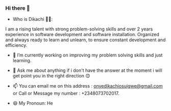 ### Hi there 👋

<!--
**Dikachi-Dev/Dikachi-Dev** is a ✨ _special_ ✨ repository because its `README.md` (this file) appears on your GitHub profile.

Here are some ideas to get you started:

- 🔭 I’m currently working on ...
- 🌱 I’m currently learning ...
- 👯 I’m looking to collaborate on ...
- 🤔 I’m looking for help with ...
- 💬 Ask me about ...
- 📫 How to reach me: ...
- 😄 Pronouns: ...
- ⚡ Fun fact: ...
-->
- Who is Dikachi 🤷‍♂️: 

I am a rising talent with strong problem-solving skills and over 2 years experience in software development and 
software installation. Organized and always ready to learn and unlearn, to ensure constant development and 
efficiency.

- 🌱 I’m currently working on improving my problem solving skills and just learning.

- 💬 Ask me about anything if i don't have the answer at the moment i will get point you in the right direction 😊
- 📫 You can email me on  this address : onyedikachiosuigwe@gmail.com  or Call or Message my number : +2348073702017.
- 😄 My Pronoun: He


